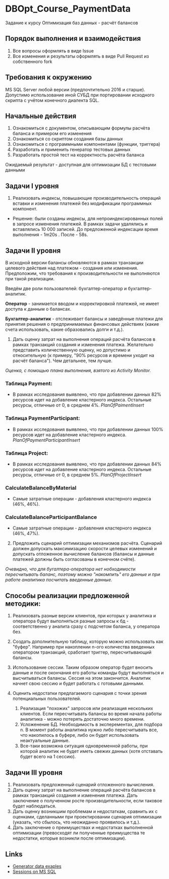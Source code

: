 # DBOpt_Course_PaymentData
Задание к курсу Оптимизация баз данных - расчёт балансов

## Порядок выполнения и взаимодействия
1. Все вопросы оформлять в виде Issue
2. Все изменения и результаты оформлять в виде Pull Request из собственного fork

## Требования к окружению
MS SQL Server любой версии (предпочтительно 2016 и старше).
Допустимо использование иной СУБД при портировании исходного скрипта с учётом конечного диалекта SQL.
## Начальные действия
1. Ознакомиться с документом, описывающим формулы расчёта баланса и примером его изменения
2. Ознакомиться со скриптом создания базы данных
3. Ознакомиться с программными компонентами (функции, триггера)
4. Разработать и применить генератор тестовых данных
5. Разработать простой тест на корректность расчёта баланса

Ожидаемый результат - доступная для оптимизации БД с тестовыми данными

## Задачи I уровня
1. Реализовать индексы, повышающие производительность операций вставки и изменения платежей без модификации программных компонент.

* Решение: были созданы индексы, для непроиндексированных полей в запросе изменения платежей. В рамках задачи удалялись и вставлялись 10 000 записей. До предложенной индексации время выполнения - 1m20s . После - 58s.

## Задачи II уровня
В исходной версии балансы обновляются в рамках транзакции целевого действия над платежом - создания или изменения. Предположим, что требования к производительности не выполняются при такой реализации.

Введём две роли пользователей: бухгалтер-оператор и бухгалтер-аналитик.

**Оператор** - занимается вводом и корректировкой платежей, не имеет доступа к данным о балансах.

**Бухгалтер-аналитик** - отслеживает балансы и заведённые платежи для принятия решения о предпринимаемых финансовых действиях (какие счета использовать, какие образовались долги и т.д.).

1. Дать оценку затрат на выполнения операций расчёта балансов в рамках транзакций создания и изменения платежа. Желательно представить количественную оценку, но допустимо и относительную (к примеру, "90% ресурсов и времени уходит на расчёт баланса"). Чем детальнее, тем лучше.

<i>Оценка, с помощью плана выполнения, взятого из Activity Monitor.</i>

### Таблица Payment:
* В рамках исследования выявлено, что при добавлении данных 82% ресурсов идет на добавление кластерного индекса. Остальные ресурсы, отличные от 0, в среднем 4%.
<i>PlanOfPaimentInsert</i>

### Таблица PaymentParticipant:
* В рамках исследования выявлено, что при добавлении данных 100% ресурсов идет на добавление кластерного индекса.
<i>PlanOfPaymentParticipantInsert</i>

### Таблица Project:
* В рамках исследования выявлено, что при добавлении данных 84% ресурсов идет на добавление кластерного индекса. Остальные ресурсы, отличные от 0, в среднем 5%.
<i>PlanOfProjectInsert</i>

### CalculateBalanceByMaterial
* Самые затратные операции - добавления кластерного индекса (46%, 46%).

### CalculateBalanceParticipantBalance
* Самые затратные операции - добавления кластерного индекса (46%, 47%).


2. Предложить сценарий оптимизации механизмов расчёта. Сценарий должен допускать максимизацию скорости целевых изменений и допускать отложенное вычисление балансов (балансы и данные платежей должны быть согласованы в конечном счёте).

<i>Очевидно, что для бугалтера-оператора нет нобходимости пересчитывать баланс, поэтому можно "накомпить" его данные и при работе аналитика посчитать введенные данные.</i>

## Способы реализации предложенной методики:
   1. Реализовать разные версии клиентов, при которых у аналитика и оператора будут выполняться разные запросы к бд - соответственно у аналита сразу с подсчетом баланса, у оператора без.

   2. Создать дополнительную таблицу, которую можно использовать как "буфер". Например при накоплении n-ого количества введенных оператором транзакций, сработает триггер, пересчитывающий балансы.

   3. Использование сессии. Таким образом оператор будет вносить данные и после окончания его работы команды будут выполняться и высчитываться балансы. Сессия на этом закончится. Аналитик начнет свою сессию и будет работать с готовыми данными. 
   
1. Оценить недостатки предлагаемого сценария с точки зрения потенциальных пользователей.

   1. Реализация "похожих" запросов или реализация нескольких клиентов. Если пересчитывать балансы во время начала работы аналитика - можно потерять достаточно много времени.
   2. Усложенение БД. Необходимость в эксперементах, для подбора n. В момент работы аналитика нужно либо пересчитывать все, что накопилось в буфере, либо он будет использовать неактуальные данные.
   3. Все-таки возможна ситуация одновременной работы, при которой аналитик не будет иметь свежих данных (хотя отставать будет всего на 1 сессию).



## Задачи III уровня
1. Реализовать предложенный сценарий отложенного вычисления.
2. Дать оценку затрат на выполнение операций расчёта балансов в рамках транзакций создания и изменения платежа. Дать заключение о полученном росте производительности, если таковое будет наблюдаться.
3. Дать оценку возникшим проблемам и недостаткам, сравнить их с оценками, сделанными при проектировании сценария оптимизации (указать, что сбылось, что неожиданно проявилось и т.д.).
4. Дать заключение о преимуществах и недостатках выполненной оптимизации (превосходят ли полученные преимущества те недостатки, которые возникли после оптимизации).


## Links
* [Generator data exaples](https://www.devart.com/dbforge/sql/data-generator/)
* [Sessions on MS SQL](https://docs.microsoft.com/ru-ru/sql/relational-databases/system-dynamic-management-views/sys-dm-exec-sessions-transact-sql?view=sql-server-ver15)
